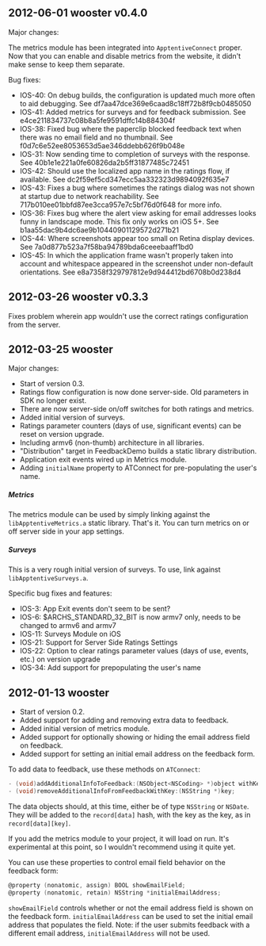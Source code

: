 2012-06-01 wooster v0.4.0
-------------------------
Major changes:

The metrics module has been integrated into `ApptentiveConnect` proper. Now that you can enable and disable metrics from the website, it didn't make sense to keep them separate.

Bug fixes:
* IOS-40: On debug builds, the configuration is updated much more often to aid debugging. See df7aa47dce369e6caad8c18ff72b8f9cb0485050
* IOS-41: Added metrics for surveys and for feedback submission. See e4ce211834737c08b8a5fe9591dffc14b884304f
* IOS-38: Fixed bug where the paperclip blocked feedback text when there was no email field and no thumbnail. See f0d7c6e52ee8053653d5ae346ddebb626f9b048e
* IOS-31: Now sending time to completion of surveys with the response. See 40b1e1e221a0fe60826da2b5ff31877485c72451
* IOS-42: Should use the localized app name in the ratings flow, if available. See dc2f59ef5cd347ecc5aa332323d9894092f635e7
* IOS-43: Fixes a bug where sometimes the ratings dialog was not shown at startup due to network reachability. See 717b010ee01bbfd87ee3cca957e7c5bf76d0f648 for more info.
* IOS-36: Fixes bug where the alert view asking for email addresses looks funny in landscape mode. This fix only works on iOS 5+. See b1aa55dac9b4dc6ae9b10440901129572d271b21
* IOS-44: Where screenshots appear too small on Retina display devices. See 7a0d877b523a7f58ba94789bda6ceeebaaff1bd0
* IOS-45: In which the application frame wasn't properly taken into account and whitespace appeared in the screenshot under non-default orientations. See e8a7358f329797812e9d944412bd6708b0d238d4

2012-03-26 wooster v0.3.3
-------------------------

Fixes problem wherein app wouldn't use the correct ratings configuration from the server.

2012-03-25 wooster
------------------
Major changes:

* Start of version 0.3.
* Ratings flow configuration is now done server-side. Old parameters in SDK no longer exist.
* There are now server-side on/off switches for both ratings and metrics.
* Added initial version of surveys.
* Ratings parameter counters (days of use, significant events) can be reset on version upgrade.
* Including armv6 (non-thumb) architecture in all libraries.
* "Distribution" target in FeedbackDemo builds a static library distribution.
* Application exit events wired up in Metrics module.
* Adding `initialName` property to ATConnect for pre-populating the user's name.

##### Metrics
The metrics module can be used by simply linking against the `libApptentiveMetrics.a` static library. That's it. You can turn metrics on or off server side in your app settings.

##### Surveys
This is a very rough initial version of surveys. To use, link against `libApptentiveSurveys.a`.

Specific bug fixes and features:

* IOS-3: App Exit events don't seem to be sent?
* IOS-6: $ARCHS_STANDARD_32_BIT is now armv7 only, needs to be changed to armv6 and armv7
* IOS-11: Surveys Module on iOS
* IOS-21: Support for Server Side Ratings Settings
* IOS-22: Option to clear ratings parameter values (days of use, events, etc.) on version upgrade
* IOS-34: Add support for prepopulating the user's name

2012-01-13 wooster
------------------
* Start of version 0.2.
* Added support for adding and removing extra data to feedback.
* Added initial version of metrics module.
* Added support for optionally showing or hiding the email address field on feedback.
* Added support for setting an initial email address on the feedback form.

To add data to feedback, use these methods on `ATConnect`:

``` objective-c
- (void)addAdditionalInfoToFeedback:(NSObject<NSCoding> *)object withKey:(NSString *)key;
- (void)removeAdditionalInfoFromFeedbackWithKey:(NSString *)key;
```

The data objects should, at this time, either be of type `NSString` or `NSDate`. They will be added to the `record[data]` hash, with the key as the key, as in `record[data][key]`.

If you add the metrics module to your project, it will load on run. It's experimental at this point, so I wouldn't recommend using it quite yet.

You can use these properties to control email field behavior on the feedback form:

``` objective-c
@property (nonatomic, assign) BOOL showEmailField;
@property (nonatomic, retain) NSString *initialEmailAddress;
```

`showEmailField` controls whether or not the email address field is shown on the feedback form. `initialEmailAddress` can be used to set the initial email address that populates the field. Note: if the user submits feedback with a different email address, `initialEmailAddress` will not be used.